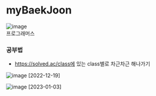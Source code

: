 # myBaekJoon

![image](https://user-images.githubusercontent.com/76721795/210163348-4326d521-d12a-4f12-a84b-b0f0687ccb6a.png)<br/>
프로그래머스 

### 공부법
- https://solved.ac/class에 있는 class별로 차근차근 해나가기

![image](https://user-images.githubusercontent.com/76721795/208447387-a4cb9bf9-6e32-458d-9af7-eae0c90d1821.png)
[2022-12-19]

![image](https://user-images.githubusercontent.com/76721795/210306243-e9841142-a0b8-4440-a361-03a070335614.png)
[2023-01-03]
